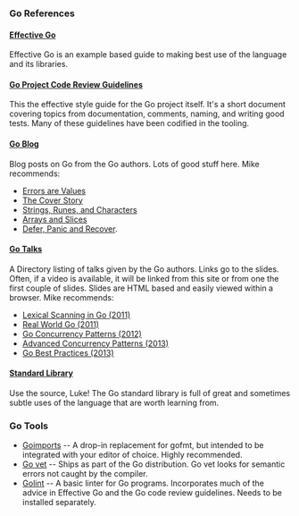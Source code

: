 ### Go References

#### [Effective Go](http://golang.org/doc/effective_go.html)

Effective Go is an example based guide to making best use of the
language and its libraries.

#### [Go Project Code Review Guidelines](https://github.com/golang/go/wiki/CodeReviewComments)

This the effective style guide for the Go project itself. It's a short
document covering topics from documentation, comments, naming, and writing
good tests. Many of these guidelines have been codified in the tooling.

#### [Go Blog](http://blog.golang.org/)

Blog posts on Go from the Go authors. Lots of good stuff here. Mike
recommends:
- [Errors are Values](http://blog.golang.org/errors-are-values)
- [The Cover Story](http://blog.golang.org/cover)
- [Strings, Runes, and Characters](http://blog.golang.org/strings)
- [Arrays and Slices](http://blog.golang.org/slices)
- [Defer, Panic and Recover](http://blog.golang.org/defer-panic-and-recover).

#### [Go Talks](http://talks.golang.org/)

A Directory listing of talks given by the Go authors. Links go to the
slides. Often, if a video is available, it will be linked from this
site or from one the first couple of slides. Slides are HTML based
and easily viewed within a browser. Mike recommends:
- [Lexical Scanning in Go (2011)](https://talks.golang.org/2011/lex.slide#1)
- [Real World Go (2011)](http://talks.golang.org/2011/Real_World_Go.pdf)
- [Go Concurrency Patterns (2012)](http://talks.golang.org/2012/concurrency.slide#1)
- [Advanced Concurrency Patterns (2013)](http://talks.golang.org/2013/advconc.slide#1)
- [Go Best Practices (2013)](http://talks.golang.org/2013/bestpractices.slide#1)

#### [Standard Library](https://github.com/golang/go/tree/master/src)

Use the source, Luke! The Go standard library is full of great and
sometimes subtle uses of the language that are worth learning from.

### Go Tools

- [Goimports](https://godoc.org/golang.org/x/tools/cmd/goimports) -- A
drop-in replacement for gofmt, but intended to be integrated with your
editor of choice. Highly recommended.
- [Go vet](https://godoc.org/cmd/vet) -- Ships as
part of the Go distribution. Go vet looks for semantic errors not caught
by the compiler.
- [Golint](https://github.com/golang/lint) -- A basic linter for Go
programs. Incorporates much of the advice in Effective Go and the Go
code review guidelines. Needs to be installed separately.
